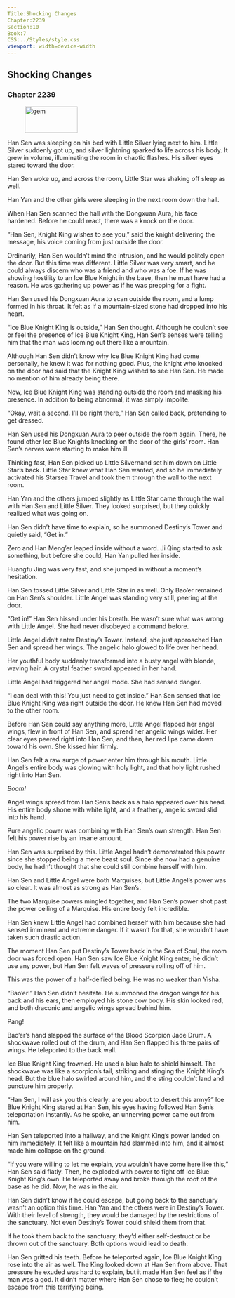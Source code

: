 ```yaml
---
Title:Shocking Changes 
Chapter:2239 
Section:10 
Book:7 
CSS:../Styles/style.css 
viewport: width=device-width
---
```

  
## Shocking Changes
### Chapter 2239
  
<figure>
	<img src="../Images/gem.gif" alt="gem" id="gem" width="120" height="60" />
</figure>
  

  
Han Sen was sleeping on his bed with Little Silver lying next to him. Little Silver suddenly got up, and silver lightning sparked to life across his body. It grew in volume, illuminating the room in chaotic flashes. His silver eyes stared toward the door.

Han Sen woke up, and across the room, Little Star was shaking off sleep as well.

Han Yan and the other girls were sleeping in the next room down the hall.

When Han Sen scanned the hall with the Dongxuan Aura, his face hardened. Before he could react, there was a knock on the door.

“Han Sen, Knight King wishes to see you,” said the knight delivering the message, his voice coming from just outside the door.

Ordinarily, Han Sen wouldn’t mind the intrusion, and he would politely open the door. But this time was different. Little Silver was very smart, and he could always discern who was a friend and who was a foe. If he was showing hostility to an Ice Blue Knight in the base, then he must have had a reason. He was gathering up power as if he was prepping for a fight.

Han Sen used his Dongxuan Aura to scan outside the room, and a lump formed in his throat. It felt as if a mountain-sized stone had dropped into his heart.

“Ice Blue Knight King is outside,” Han Sen thought. Although he couldn’t see or feel the presence of Ice Blue Knight King, Han Sen’s senses were telling him that the man was looming out there like a mountain.

Although Han Sen didn’t know why Ice Blue Knight King had come personally, he knew it was for nothing good. Plus, the knight who knocked on the door had said that the Knight King wished to see Han Sen. He made no mention of him already being there.

Now, Ice Blue Knight King was standing outside the room and masking his presence. In addition to being abnormal, it was simply impolite.

“Okay, wait a second. I’ll be right there,” Han Sen called back, pretending to get dressed.

Han Sen used his Dongxuan Aura to peer outside the room again. There, he found other Ice Blue Knights knocking on the door of the girls’ room. Han Sen’s nerves were starting to make him ill.

Thinking fast, Han Sen picked up Little Silvernand set him down on Little Star’s back. Little Star knew what Han Sen wanted, and so he immediately activated his Starsea Travel and took them through the wall to the next room.

Han Yan and the others jumped slightly as Little Star came through the wall with Han Sen and Little Silver. They looked surprised, but they quickly realized what was going on.

Han Sen didn’t have time to explain, so he summoned Destiny’s Tower and quietly said, “Get in.”

Zero and Han Meng’er leaped inside without a word. Ji Qing started to ask something, but before she could, Han Yan pulled her inside.

Huangfu Jing was very fast, and she jumped in without a moment’s hesitation.

Han Sen tossed Little Silver and Little Star in as well. Only Bao’er remained on Han Sen’s shoulder. Little Angel was standing very still, peering at the door.

“Get in!” Han Sen hissed under his breath. He wasn’t sure what was wrong with Little Angel. She had never disobeyed a command before.

Little Angel didn’t enter Destiny’s Tower. Instead, she just approached Han Sen and spread her wings. The angelic halo glowed to life over her head.

Her youthful body suddenly transformed into a busty angel with blonde, waving hair. A crystal feather sword appeared in her hand.

Little Angel had triggered her angel mode. She had sensed danger.

“I can deal with this! You just need to get inside.” Han Sen sensed that Ice Blue Knight King was right outside the door. He knew Han Sen had moved to the other room.

Before Han Sen could say anything more, Little Angel flapped her angel wings, flew in front of Han Sen, and spread her angelic wings wider. Her clear eyes peered right into Han Sen, and then, her red lips came down toward his own. She kissed him firmly.

Han Sen felt a raw surge of power enter him through his mouth. Little Angel’s entire body was glowing with holy light, and that holy light rushed right into Han Sen.

*Boom!*

Angel wings spread from Han Sen’s back as a halo appeared over his head. His entire body shone with white light, and a feathery, angelic sword slid into his hand.

Pure angelic power was combining with Han Sen’s own strength. Han Sen felt his power rise by an insane amount.

Han Sen was surprised by this. Little Angel hadn’t demonstrated this power since she stopped being a mere beast soul. Since she now had a genuine body, he hadn’t thought that she could still combine herself with him.

Han Sen and Little Angel were both Marquises, but Little Angel’s power was so clear. It was almost as strong as Han Sen’s.

The two Marquise powers mingled together, and Han Sen’s power shot past the power ceiling of a Marquise. His entire body felt incredible.

Han Sen knew Little Angel had combined herself with him because she had sensed imminent and extreme danger. If it wasn’t for that, she wouldn’t have taken such drastic action.

The moment Han Sen put Destiny’s Tower back in the Sea of Soul, the room door was forced open. Han Sen saw Ice Blue Knight King enter; he didn’t use any power, but Han Sen felt waves of pressure rolling off of him.

This was the power of a half-deified being. He was no weaker than Yisha.

“Bao’er!” Han Sen didn’t hesitate. He summoned the dragon wings for his back and his ears, then employed his stone cow body. His skin looked red, and both draconic and angelic wings spread behind him.

Pang!

Bao’er’s hand slapped the surface of the Blood Scorpion Jade Drum. A shockwave rolled out of the drum, and Han Sen flapped his three pairs of wings. He teleported to the back wall.

Ice Blue Knight King frowned. He used a blue halo to shield himself. The shockwave was like a scorpion’s tail, striking and stinging the Knight King’s head. But the blue halo swirled around him, and the sting couldn’t land and puncture him properly.

“Han Sen, I will ask you this clearly: are you about to desert this army?” Ice Blue Knight King stared at Han Sen, his eyes having followed Han Sen’s teleportation instantly. As he spoke, an unnerving power came out from him.

Han Sen teleported into a hallway, and the Knight King’s power landed on him immediately. It felt like a mountain had slammed into him, and it almost made him collapse on the ground.

“If you were willing to let me explain, you wouldn’t have come here like this,” Han Sen said flatly. Then, he exploded with power to fight off Ice Blue Knight King’s own. He teleported away and broke through the roof of the base as he did. Now, he was in the air.

Han Sen didn’t know if he could escape, but going back to the sanctuary wasn’t an option this time. Han Yan and the others were in Destiny’s Tower. With their level of strength, they would be damaged by the restrictions of the sanctuary. Not even Destiny’s Tower could shield them from that.

If he took them back to the sanctuary, they’d either self-destruct or be thrown out of the sanctuary. Both options would lead to death.

Han Sen gritted his teeth. Before he teleported again, Ice Blue Knight King rose into the air as well. The King looked down at Han Sen from above. That pressure he exuded was hard to explain, but it made Han Sen feel as if the man was a god. It didn’t matter where Han Sen chose to flee; he couldn’t escape from this terrifying being.